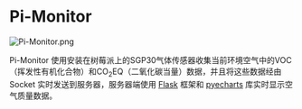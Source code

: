 # Pi-Monitor
![Pi-Monitor.png](http://wisp.fun/wp-content/uploads/2022/12/Pi-Monitor.png)

Pi-Monitor 使用安装在树莓派上的SGP30气体传感器收集当前环境空气中的VOC（挥发性有机化合物）和CO<sub>2</sub>EQ（二氧化碳当量）数据，并且将这些数据经由 Socket 实时发送到服务器，服务器端使用 [Flask](https://github.com/pallets/flask) 框架和 [pyecharts](https://github.com/pyecharts/pyecharts) 库实时显示空气质量数据。